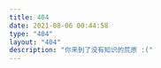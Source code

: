 ```yaml
---
title: 404
date: 2021-08-06 00:44:58
type: "404"
layout: "404"
description: "你来到了没有知识的荒原 :("
---
```

